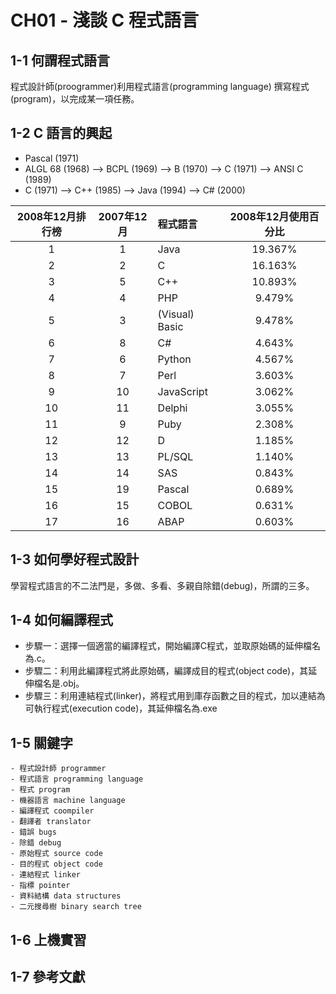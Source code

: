 # CH01 - 淺談 C 程式語言

## 1-1 何謂程式語言

程式設計師(proogrammer)利用程式語言(programming language)
撰寫程式(program)，以完成某一項任務。

## 1-2 C 語言的興起

- Pascal (1971)
- ALGL 68 (1968) --> BCPL (1969) --> B (1970) --> C (1971) --> ANSI C (1989)
- C (1971) --> C++ (1985) --> Java (1994) --> C# (2000)

2008年12月排行榜|2007年12月|程式語言|2008年12月使用百分比
:----:|:----:|:----|:----:
1|1|Java|19.367%
2|2|C|16.163%
3|5|C++|10.893%
4|4|PHP|9.479%
5|3|(Visual) Basic|9.478%
6|8|C#|4.643%
7|6|Python|4.567%
8|7|Perl|3.603%
9|10|JavaScript|3.062%
10|11|Delphi|3.055%
11|9|Puby|2.308%
12|12|D|1.185%
13|13|PL/SQL|1.140%
14|14|SAS|0.843%
15|19|Pascal|0.689%
16|15|COBOL|0.631%
17|16|ABAP|0.603%

## 1-3 如何學好程式設計

學習程式語言的不二法門是，多做、多看、多親自除錯(debug)，所謂的三多。

## 1-4 如何編譯程式

- 步驟一：選擇一個適當的編譯程式，開始編譯C程式，並取原始碼的延伸檔名為.c。
- 步驟二：利用此編譯程式將此原始碼，編譯成目的程式(object code)，其延伸檔名是.obj。
- 步驟三：利用連結程式(linker)，將程式用到庫存函數之目的程式，加以連結為可執行程式(execution code)，其延伸檔名為.exe




## 1-5 關鍵字

    - 程式設計師 programmer
    - 程式語言 programming language
    - 程式 program
    - 機器語言 machine language
    - 編譯程式 coompiler
    - 翻譯者 translator
    - 錯誤 bugs
    - 除錯 debug
    - 原始程式 source code
    - 目的程式 object code
    - 連結程式 linker
    - 指標 pointer
    - 資料結構 data structures
    - 二元搜尋樹 binary search tree

## 1-6 上機實習

## 1-7 參考文獻
